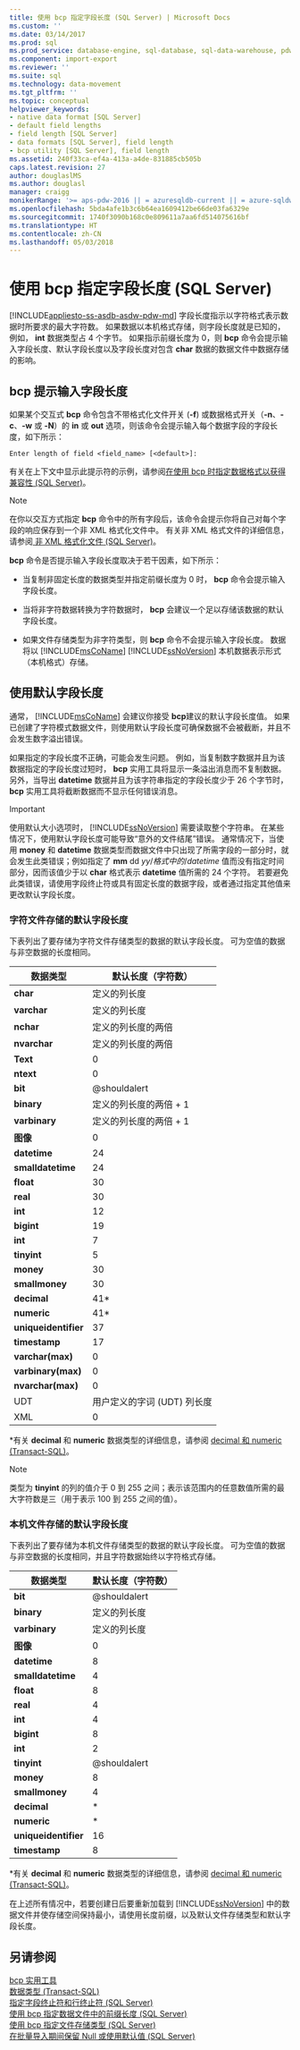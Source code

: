 ```yaml
---
title: 使用 bcp 指定字段长度 (SQL Server) | Microsoft Docs
ms.custom: ''
ms.date: 03/14/2017
ms.prod: sql
ms.prod_service: database-engine, sql-database, sql-data-warehouse, pdw
ms.component: import-export
ms.reviewer: ''
ms.suite: sql
ms.technology: data-movement
ms.tgt_pltfrm: ''
ms.topic: conceptual
helpviewer_keywords:
- native data format [SQL Server]
- default field lengths
- field length [SQL Server]
- data formats [SQL Server], field length
- bcp utility [SQL Server], field length
ms.assetid: 240f33ca-ef4a-413a-a4de-831885cb505b
caps.latest.revision: 27
author: douglaslMS
ms.author: douglasl
manager: craigg
monikerRange: '>= aps-pdw-2016 || = azuresqldb-current || = azure-sqldw-latest || >= sql-server-2016 || = sqlallproducts-allversions'
ms.openlocfilehash: 5bda4afe1b3c6b64ea1609412be66de03fa6329e
ms.sourcegitcommit: 1740f3090b168c0e809611a7aa6fd514075616bf
ms.translationtype: HT
ms.contentlocale: zh-CN
ms.lasthandoff: 05/03/2018
---
```

# <a name="specify-field-length-by-using-bcp-sql-server"></a>使用 bcp 指定字段长度 (SQL Server)
[!INCLUDE[appliesto-ss-asdb-asdw-pdw-md](../../includes/appliesto-ss-asdb-asdw-pdw-md.md)]
  字段长度指示以字符格式表示数据时所要求的最大字符数。 如果数据以本机格式存储，则字段长度就是已知的，例如， **int** 数据类型占 4 个字节。 如果指示前缀长度为 0，则 **bcp** 命令会提示输入字段长度、默认字段长度以及字段长度对包含 **char** 数据的数据文件中数据存储的影响。  
  
## <a name="the-bcp-prompt-for-field-length"></a>bcp 提示输入字段长度  
 如果某个交互式 **bcp** 命令包含不带格式化文件开关 (**-f**) 或数据格式开关（**-n**、**-c**、**-w** 或 **-N**）的 **in** 或 **out** 选项，则该命令会提示输入每个数据字段的字段长度，如下所示：  
  
 `Enter length of field <field_name> [<default>]:`  
  
 有关在上下文中显示此提示符的示例，请参阅[在使用 bcp 时指定数据格式以获得兼容性 (SQL Server)](../../relational-databases/import-export/specify-data-formats-for-compatibility-when-using-bcp-sql-server.md)。  
  
> [!NOTE]  
>  在你以交互方式指定 **bcp** 命令中的所有字段后，该命令会提示你将自己对每个字段的响应保存到一个非 XML 格式化文件中。 有关非 XML 格式文件的详细信息，请参阅[ 非 XML 格式化文件 (SQL Server)](../../relational-databases/import-export/non-xml-format-files-sql-server.md)。  
  
 **bcp** 命令是否提示输入字段长度取决于若干因素，如下所示：  
  
-   当复制非固定长度的数据类型并指定前缀长度为 0 时， **bcp** 命令会提示输入字段长度。  
  
-   当将非字符数据转换为字符数据时， **bcp** 会建议一个足以存储该数据的默认字段长度。  
  
-   如果文件存储类型为非字符类型，则 **bcp** 命令不会提示输入字段长度。 数据将以 [!INCLUDE[msCoName](../../includes/msconame-md.md)] [!INCLUDE[ssNoVersion](../../includes/ssnoversion-md.md)] 本机数据表示形式（本机格式）存储。  
  
## <a name="using-default-field-lengths"></a>使用默认字段长度  
 通常， [!INCLUDE[msCoName](../../includes/msconame-md.md)] 会建议你接受 **bcp**建议的默认字段长度值。 如果已创建了字符模式数据文件，则使用默认字段长度可确保数据不会被截断，并且不会发生数字溢出错误。  
  
 如果指定的字段长度不正确，可能会发生问题。 例如，当复制数字数据并且为该数据指定的字段长度过短时， **bcp** 实用工具将显示一条溢出消息而不复制数据。 另外，当导出 **datetime** 数据并且为该字符串指定的字段长度少于 26 个字节时， **bcp** 实用工具将截断数据而不显示任何错误消息。  
  
> [!IMPORTANT]  
>  使用默认大小选项时， [!INCLUDE[ssNoVersion](../../includes/ssnoversion-md.md)] 需要读取整个字符串。 在某些情况下，使用默认字段长度可能导致“意外的文件结尾”错误。 通常情况下，当使用 **money** 和 **datetime** 数据类型而数据文件中只出现了所需字段的一部分时，就会发生此类错误；例如指定了 **mm** dd *yy*/*格式中的*/*datetime* 值而没有指定时间部分，因而该值少于以 **char** 格式表示 **datetime** 值所需的 24 个字符。 若要避免此类错误，请使用字段终止符或具有固定长度的数据字段，或者通过指定其他值来更改默认字段长度。  
  
### <a name="default-field-lengths-for-character-file-storage"></a>字符文件存储的默认字段长度  
 下表列出了要存储为字符文件存储类型的数据的默认字段长度。 可为空值的数据与非空数据的长度相同。  
  
|数据类型|默认长度（字符数）|  
|---------------|-----------------------------------|  
|**char**|定义的列长度|  
|**varchar**|定义的列长度|  
|**nchar**|定义的列长度的两倍|  
|**nvarchar**|定义的列长度的两倍|  
|**Text**|0|  
|**ntext**|0|  
|**bit**|@shouldalert|  
|**binary**|定义的列长度的两倍 + 1|  
|**varbinary**|定义的列长度的两倍 + 1|  
|**图像**|0|  
|**datetime**|24|  
|**smalldatetime**|24|  
|**float**|30|  
|**real**|30|  
|**int**|12|  
|**bigint**|19|  
|**int**|7|  
|**tinyint**|5|  
|**money**|30|  
|**smallmoney**|30|  
|**decimal**|41*|  
|**numeric**|41*|  
|**uniqueidentifier**|37|  
|**timestamp**|17|  
|**varchar(max)**|0|  
|**varbinary(max)**|0|  
|**nvarchar(max)**|0|  
|UDT|用户定义的字词 (UDT) 列长度|  
|XML|0|  
  
 \*有关 **decimal** 和 **numeric** 数据类型的详细信息，请参阅 [decimal 和 numeric (Transact-SQL)](../../t-sql/data-types/decimal-and-numeric-transact-sql.md)。  
  
> [!NOTE]  
>  类型为 **tinyint** 的列的值介于 0 到 255 之间；表示该范围内的任意数值所需的最大字符数是三（用于表示 100 到 255 之间的值）。  
  
### <a name="default-field-lengths-for-native-file-storage"></a>本机文件存储的默认字段长度  
 下表列出了要存储为本机文件存储类型的数据的默认字段长度。 可为空值的数据与非空数据的长度相同，并且字符数据始终以字符格式存储。  
  
|数据类型|默认长度（字符数）|  
|---------------|-----------------------------------|  
|**bit**|@shouldalert|  
|**binary**|定义的列长度|  
|**varbinary**|定义的列长度|  
|**图像**|0|  
|**datetime**|8|  
|**smalldatetime**|4|  
|**float**|8|  
|**real**|4|  
|**int**|4|  
|**bigint**|8|  
|**int**|2|  
|**tinyint**|@shouldalert|  
|**money**|8|  
|**smallmoney**|4|  
|**decimal**|*|  
|**numeric**|*|  
|**uniqueidentifier**|16|  
|**timestamp**|8|  
  
 \*有关 **decimal** 和 **numeric** 数据类型的详细信息，请参阅 [decimal 和 numeric (Transact-SQL)](../../t-sql/data-types/decimal-and-numeric-transact-sql.md)。  
  
 在上述所有情况中，若要创建日后要重新加载到 [!INCLUDE[ssNoVersion](../../includes/ssnoversion-md.md)] 中的数据文件并使存储空间保持最小，请使用长度前缀，以及默认文件存储类型和默认字段长度。  
  
## <a name="see-also"></a>另请参阅  
 [bcp 实用工具](../../tools/bcp-utility.md)   
 [数据类型 (Transact-SQL)](../../t-sql/data-types/data-types-transact-sql.md)   
 [指定字段终止符和行终止符 (SQL Server)](../../relational-databases/import-export/specify-field-and-row-terminators-sql-server.md)   
 [使用 bcp 指定数据文件中的前缀长度 (SQL Server)](../../relational-databases/import-export/specify-prefix-length-in-data-files-by-using-bcp-sql-server.md)   
 [使用 bcp 指定文件存储类型 (SQL Server)](../../relational-databases/import-export/specify-file-storage-type-by-using-bcp-sql-server.md)   
 [在批量导入期间保留 Null 或使用默认值 (SQL Server)](../../relational-databases/import-export/keep-nulls-or-use-default-values-during-bulk-import-sql-server.md)  
  
  
